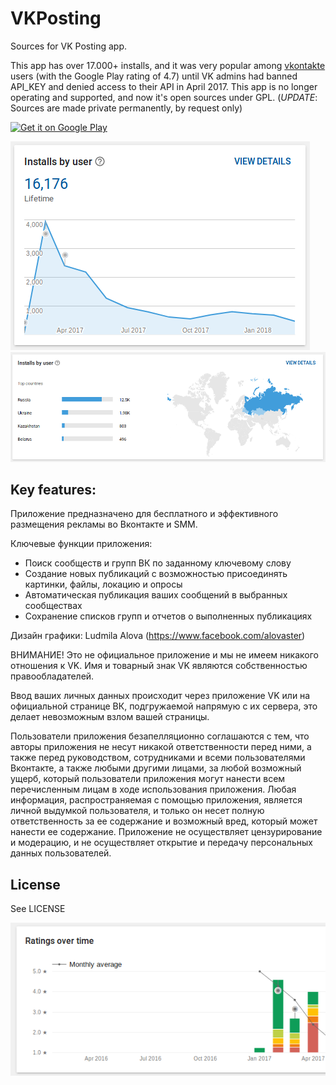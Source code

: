 # VKPosting

Sources for VK Posting app.

This app has over 17.000+ installs, and it was very popular among [vkontakte](https://vk.com) users (with the Google Play rating of 4.7) until VK admins had banned API_KEY and denied access to their API in April 2017. This app is no longer operating and supported, and now it's open sources under GPL. (*UPDATE*: Sources are made private permanently, by request only)

<a style="margin-bottom: 0;" href='https://play.google.com/store/apps/details?id=com.orcchg.dev.maxa.vikstra'><img alt='Get it on Google Play' src='https://play.google.com/intl/en_us/badges/images/generic/en_badge_web_generic.png' height="80px"/></a>

![Lifetime total installs](https://github.com/orcchg/VKPosting/blob/master/raw/vkposting_total_installs.png)
![Distribution across the world](https://github.com/orcchg/VKPosting/blob/master/raw/vkposting_world.png)

Key features:
-------------

Приложение предназначено для бесплатного и эффективного размещения рекламы во Вконтакте и SMM.

Ключевые функции приложения:

- Поиск сообществ и групп ВК по заданному ключевому слову
- Создание новых публикаций с возможностью присоединять картинки, файлы, локацию и опросы
- Автоматическая публикация ваших сообщений в выбранных сообществах
- Сохранение списков групп и отчетов о выполненных публикациях

Дизайн графики: Ludmila Alova (https://www.facebook.com/alovaster)

ВНИМАНИЕ!
Это не официальное приложение и мы не имеем никакого отношения к VK. Имя и товарный знак VK являются собственностью правообладателей.

Ввод ваших личных данных происходит через приложение VK или на официальной странице ВК, подгружаемой напрямую с их сервера, это делает невозможным взлом вашей страницы.

Пользователи приложения безапелляционно соглашаются с тем, что авторы приложения не несут никакой ответственности перед ними, а также перед руководством, сотрудниками и всеми пользователями Вконтакте, а также любыми другими лицами, за любой возможный ущерб, который пользователи приложения могут нанести всем перечисленным лицам в ходе использования приложения. Любая информация, распространяемая с помощью приложения, является личной выдумкой пользователя, и только он несет полную ответственность за ее содержание и возможный вред, который может нанести ее содержание. Приложение не осуществляет цензурирование и модерацию, и не осуществляет открытие и передачу персональных данных пользователей.
    
License
-------

See LICENSE

![Rating was hign before app'd been banned](https://github.com/orcchg/VKPosting/blob/master/raw/vkposting_ratings.png)
